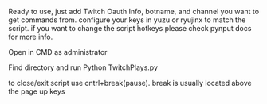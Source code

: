 Ready to use, just add Twitch Oauth Info, botname, and channel you want to get commands from.
configure your keys in yuzu or ryujinx to match the script. 
if you want to change the script hotkeys please check pynput docs for more info.

Open in CMD as administrator

Find directory and run 
Python TwitchPlays.py

to close/exit script use cntrl+break(pause). break is usually located above the page up keys
